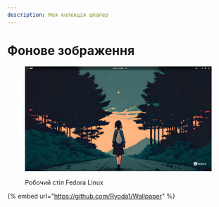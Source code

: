 ```yaml
---
description: Моя колекція шпалер
---
```


# Фонове зображення

<figure><img src="../../.gitbook/assets/image (1).png" alt=""><figcaption><p>Робочий стіл Fedora Linux</p></figcaption></figure>

{% embed url="https://github.com/Ryoda1/Wallpaper" %}
